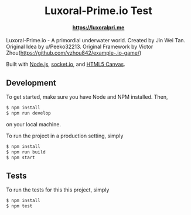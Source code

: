<h1 align="center">
    Luxoral-Prime.io Test
</h1>
<h4 align="center">
  <a href="https://luxoralpri.me">https://luxoralpri.me</a>
</h4>

Luxoral-Prime.io - A primordial underwater world. Created by Jin Wei Tan. Original Idea by u/Peeko32213. Original Framework by Victor Zhou(https://github.com/vzhou842/example-.io-game/)

Built with [Node.js](https://nodejs.org/), [socket.io](https://socket.io/), and [HTML5 Canvas](https://www.w3schools.com/html/html5_canvas.asp).

## Development

To get started, make sure you have Node and NPM installed. Then,

```bash
$ npm install
$ npm run develop
```

on your local machine.

To run the project in a production setting, simply

```bash
$ npm install
$ npm run build
$ npm start
```

## Tests

To run the tests for this this project, simply

```bash
$ npm install
$ npm test
```
